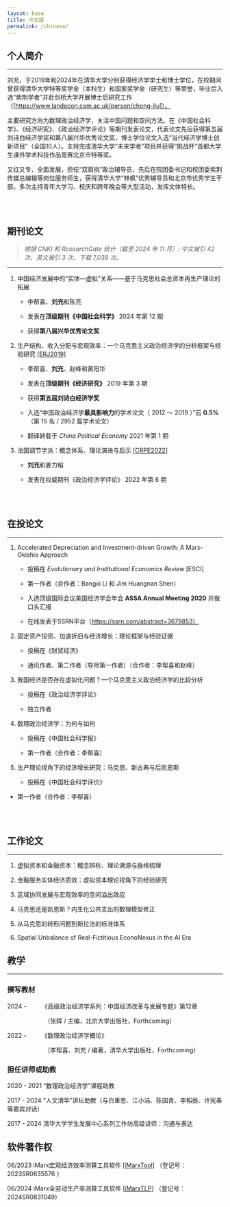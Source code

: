 ```yaml
---
layout: base
title: 中文版
permalink: /chinese/
---
```


## 个人简介

------

刘充，于2019年和2024年在清华大学分别获得经济学学士和博士学位，在校期间曾获得清华大学特等奖学金（本科生）和国家奖学金（研究生）等荣誉，毕业后入选“紫荆学者”并赴剑桥大学开展博士后研究工作（[https://www.landecon.cam.ac.uk/person/chong-liu]）。

主要研究方向为数理政治经济学，关注中国问题和空间方法。在《中国社会科学》、《经济研究》、《政治经济学评论》等期刊发表论文，代表论文先后获得第五届刘诗白经济学奖和第八届兴华优秀论文奖，博士学位论文入选“当代经济学博士创新项目”（全国10人）。主持完成清华大学“未来学者”项目并获得“挑战杯”首都大学生课外学术科技作品竞赛北京市特等奖。

又红又专、全面发展，担任“双肩挑”政治辅导员，先后在院团委书记和校团委紫荆传媒总编辑等岗位服务师生，获得清华大学“林枫”优秀辅导员和北京市优秀学生干部。多次主持青年大学习、校庆和跨年晚会等大型活动，发挥文体特长。

<br/>
<br/>

## 期刊论文

> *根据 CNKI 和 ResearchGate 统计（截至 2024 年 11 月）: 中文被引 42 次、英文被引 3 次，下载 7,038 次。*

------

1. 中国经济发展中的“实体—虚拟”关系——基于马克思社会总资本再生产理论的拓展

   - 李帮喜、**刘充**和陈亮

   - 发表在**顶级期刊《中国社会科学》** 2024 年第 12 期

   - 获得**第八届兴华优秀论文奖**

2. 生产结构、收入分配与宏观效率：一个马克思主义政治经济学的分析框架与经验研究 [[ERJ2019](http://39.98.141.84:3838/iMarxTool/ERJ2019.pdf)]

   - 李帮喜、**刘充**、赵峰和黄阳华

   - 发表在**顶级期刊《经济研究》** 2019 年第 3 期

   - 获得**第五届刘诗白经济学奖**

   - 入选“中国政治经济学**最具影响力**的学术论文（ 2012 ～ 2019 ）”前 **0.5%** （第 15 名 / 2952 篇学术论文）

   - 翻译转载于 _China Political Economy_ 2021 年第 1 期

3. 法国调节学派：概念体系、理论演进与启示 [[CRPE2022](http://39.98.141.84:3838/iMarxTool/CRPE2022.pdf)]

   - **刘充**和姜力榕

   - 发表在权威期刊《政治经济学评论》 2022 年第 6 期

<br/>
<br/>

## 在投论文

------

1. Accelerated Depreciation and Investment-driven Growth: A Marx-Okishio Approach

   - 投稿在 _Evolutionary and Institutional Economics Review_ [ESCI]

   - 第一作者（合作者：Bangxi Li 和 Jim Huangnan Shen）

   - 入选顶级国际会议美国经济学会年会 **ASSA Annual Meeting 2020** 并做口头汇报

   - 在线发表于SSRN平台（https://ssrn.com/abstract=3679853）

2. 固定资产投资、加速折旧与经济增长：理论框架与经验证据

   - 投稿在《财贸经济》

   - 通讯作者、第二作者（导师第一作者）（合作者：李帮喜和赵峰）

3. 我国经济是否存在虚拟化问题？一个马克思主义政治经济学的比较分析

   - 投稿在《政治经济学评论》

   - 独立作者

4. 数理政治经济学：为何与如何

   - 投稿在《中国社会科学报》

   - 第一作者（合作者：李帮喜）

5. 生产理论视角下的经济增长研究：马克思、新古典与后凯恩斯

   - 投稿在《中国社会科学评价》

  - 第一作者（合作者：李帮喜）

<br/>
<br/>

## 工作论文

------

1. 虚拟资本和金融资本：概念辨析、理论溯源与脉络梳理

2. 金融服务实体经济质效：虚拟资本理论视角下的经验研究

3. 区域协同发展与宏观效率的空间溢出效应

4. 马克思还是凯恩斯？内生化公共支出的数理模型修正

5. 从马克思的转形问题到斯拉法的标准体系

6. Spatial Unbalance of Real-Fictitious EconoNexus in the AI Era

## 教学

------

### 撰写教材

2024 - &nbsp; &nbsp; &nbsp; &nbsp; 《高级政治经济学系列：中国经济改革与发展专题》第12章

&nbsp; &nbsp; &nbsp; &nbsp; &nbsp; &nbsp; &nbsp; &nbsp; &nbsp; &nbsp; &nbsp; （张辉 / 主编，北京大学出版社，Forthcoming）

2022 - &nbsp; &nbsp; &nbsp; &nbsp; 《数理政治经济学概论》

&nbsp; &nbsp; &nbsp; &nbsp; &nbsp; &nbsp; &nbsp; &nbsp; &nbsp; &nbsp; &nbsp; （李帮喜、刘充 / 编著，清华大学出版社，Forthcoming）

### 担任讲师或助教

2020 - 2021 “数理政治经济学”课程助教

2017 - 2024 “人文清华”讲坛助教（与白重恩、江小涓、陈国青、李稻葵、许宪春等嘉宾对话）

2017 - 2024 清华大学学生发展中心系列工作坊高级讲师：沟通与表达

## 软件著作权

06/2023 iMarx宏观经济效率测算工具软件 [[iMarxTool](http://39.98.141.84:3838/iMarxEfficiency)] （登记号：2023SR0635576 ）

06/2024 iMarx全劳动生产率测算工具软件 [[iMarxTLP](http://39.98.141.84:3838/iMarxTLP)] （登记号：2024SR0831049）

<br/>
<br/>